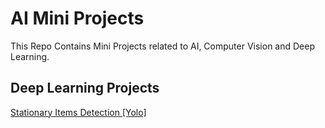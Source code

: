 # AI Mini Projects
This Repo Contains Mini Projects related to AI, Computer Vision and Deep Learning.


## Deep Learning Projects
[Stationary Items Detection [Yolo]](CRC_Tissue_Classification/)
